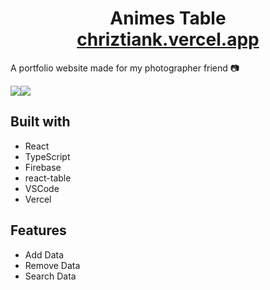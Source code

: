 <h1 align="center">
  Animes Table<br/>
  <a href="https://chriztiank.vercel.app/" target="_blank">chriztiank.vercel.app</a>
</h1>


A portfolio website made for my photographer friend 📷
<!-- ![](https://github.com/brunomaruya/ChirZtianKPortfolio/blob/staging/gifs/Desktop.gif)

![](https://github.com/brunomaruya/ChirZtianKPortfolio/blob/staging/gifs/Mobile.gif)
 -->
 
<div >
  <div style="display: flex; ">  
    <img  align="top" src="https://github.com/brunomaruya/ChirZtianKPortfolio/blob/staging/gifs/Desktop.gif" />
    <img  src="https://github.com/brunomaruya/ChirZtianKPortfolio/blob/staging/gifs/Mobile.gif" />
  </div>
</div>

## Built with
- React 
- TypeScript
- Firebase 
- react-table
- VSCode
- Vercel

## Features 
- Add Data
- Remove Data
- Search Data
